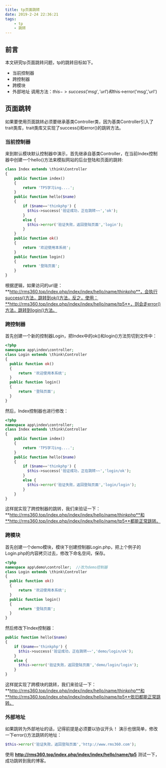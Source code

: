 ```yaml
---
title: tp页面跳转
date: 2019-2-24 22:36:21
tags:
    - tp
    - 跳转
---
```

## 前言
本文研究tp页面跳转问题，tp的跳转目标如下。
* 当前控制器
* 跨控制器
* 跨模块
* 外部地址
调用方法：$this->success('msg','url')和$this->error('msg','url')

## 页面跳转
如果要使用页面跳转必须要继承基类Controller类，因为基类Controller引入了trait类库，trait类库又实现了success()和error()的跳转方法。
### 当前控制器
来到默认模块默认控制器中演示，首先继承自基类Controller，在当前Index控制器中创建一个hello()方法来模拟网站的后台登陆和页面的跳转:
```php
class Index extends \think\Controller
{
    public function index()
    {
        return 'TP5学习ing....';
    }
    public function hello($name)
    {
        if ($name=='thinkphp') {
          $this->success('验证成功，正在跳转~~','ok');
        }
        else {
          $this->error('验证失败，返回登陆页面','login');
        }
    }
    public function ok()
    {
        return '欢迎使用本系统';
    }
    public function login()
    {
        return '登陆页面';
    }
}
```
根据逻辑，如果访问的url是：**http://rms360.top/index.php/index/index/hello/name/thinkphp**，会执行success()方法，跳转到ok()方法，反之，使用：**http://rms360.top/index.php/index/index/hello/name/tp5**，则会走error()方法，跳转到login()方法。
### 跨控制器
首先创建一个新的控制器Login，把Index中的ok()和login()方法剪切到文件中：
```php
<?php
namespace app\index\controller;
class Login extends \think\Controller
{
  public function ok()
  {
      return '欢迎使用本系统';
  }
  public function login()
  {
      return '登陆页面';
  }
}

```
然后，Index控制器也进行修改：
```php
<?php
namespace app\index\controller;
class Index extends \think\Controller
{
    public function index()
    {
        return 'TP5学习ing....';
    }
    public function hello($name)
    {
        if ($name=='thinkphp') {
          $this->success('验证成功，正在跳转~~','login/ok');
        }
        else {
          $this->error('验证失败，返回登陆页面','login/login');
        }
    }
}

```
这样就实现了跨控制器的跳转，我们来验证一下：**http://rms360.top/index.php/index/index/hello/name/thinkphp**和**http://rms360.top/index.php/index/index/hello/name/tp5**都能正常跳转。
### 跨模块
首先创建一个demo模块，模块下创建控制器Login.php，把上个例子的Login.php的内容拷贝过去，修改下命名空间，保存。

```php
<?php
namespace app\demo\controller;  //改为demo控制器
class Login extends \think\Controller
{
  public function ok()
  {
      return '欢迎使用本系统';
  }
  public function login()
  {
      return '登陆页面';
  }
}
```

然后修改下Index控制器：
```php
public function hello($name)
{
    if ($name=='thinkphp') {
      $this->success('验证成功，正在跳转~~','demo/login/ok');
    }
    else {
      $this->error('验证失败，返回登陆页面','demo/login/login');
    }
}
```
这样就实现了跨模块的跳转，我们来验证一下：**http://rms360.top/index.php/index/index/hello/name/thinkphp**和**http://rms360.top/index.php/index/index/hello/name/tp5**依旧都能正常跳转。
### 外部地址
如果跳转为外部地址的话，记得前提是必须要以协议开头！
演示也很简单，修改一下error()方法跳转的地址：
```php
$this->error('验证失败，返回登陆页面','http://www.rms360.com');
```
使用 **http://rms360.top/index.php/index/index/hello/name/tp5** 测试一下，成功跳转到我的博客。
